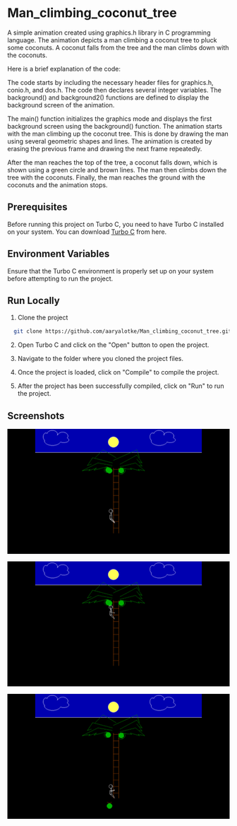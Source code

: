 
# Man_climbing_coconut_tree
A simple animation created using graphics.h library in C programming language. The animation depicts a man climbing a coconut tree to pluck some coconuts. A coconut falls from the tree and the man climbs down with the coconuts.

Here is a brief explanation of the code:

The code starts by including the necessary header files for graphics.h, conio.h, and dos.h. The code then declares several integer variables. The background() and background2() functions are defined to display the background screen of the animation.

The main() function initializes the graphics mode and displays the first background screen using the background() function. The animation starts with the man climbing up the coconut tree. This is done by drawing the man using several geometric shapes and lines. The animation is created by erasing the previous frame and drawing the next frame repeatedly.

After the man reaches the top of the tree, a coconut falls down, which is shown using a green circle and brown lines. The man then climbs down the tree with the coconuts. Finally, the man reaches the ground with the coconuts and the animation stops.


## Prerequisites

Before running this project on Turbo C, you need to have Turbo C installed on your system. You can download [Turbo C](https://developerinsider.co/download-turbo-c-for-windows-7-8-8-1-and-windows-10-32-64-bit-full-screen/) from here.



## Environment Variables

Ensure that the Turbo C environment is properly set up on your system before attempting to run the project.




## Run Locally

1) Clone the project

```bash
  git clone https://github.com/aaryalotke/Man_climbing_coconut_tree.git
```

2) Open Turbo C and click on the "Open" button to open the project.



3) Navigate to the folder where you cloned the project files.


4) Once the project is loaded, click on "Compile" to compile the project.

5) After the project has been successfully compiled, click on "Run" to run the project.


## Screenshots

![App Screenshot](https://github.com/aaryalotke/Man_climbing_coconut_tree/blob/main/Screenshots/ss0.png?raw=true)

![App Screenshot](https://github.com/aaryalotke/Man_climbing_coconut_tree/blob/main/Screenshots/ss1.png?raw=true)

![App Screenshot](https://github.com/aaryalotke/Man_climbing_coconut_tree/blob/main/Screenshots/ss2.png?raw=true)



